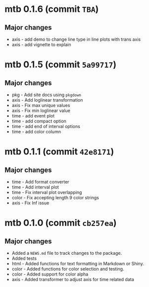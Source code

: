 # mtb 0.1.6 (commit `TBA`)

## Major changes

* axis - add demo to change line type in  line plots with trans axis
* axis - add vignette to explain  

# mtb 0.1.5 (commit `5a99717`)

## Major changes

* pkg - Add site docs using `pkgdown`
* axis - Add loglinear transformation
* axis - Fix max unique values
* axis - Fix min loglinear value
* time - add event plot
* time - add compact option
* time - add end of interval options
* time - add color column

# mtb 0.1.1 (commit `42e8171`)

## Major changes

* time - Add format converter
* time - Add interval plot
* time - Fix interval plot overlapping
* color - Fix accepting length 9 color strings
* axis - Fix Inf issue

# mtb 0.1.0 (commit `cb257ea`)

## Major changes

* Added a `NEWS.md` file to track changes to the package.
* Added tests
* html - Added functions for text formatting in Markdown or Shiny.
* color - Added functions for color selection and testing.
* color - Added support for color alpha
* axis - Added transformer to adjust axis for time related data 

